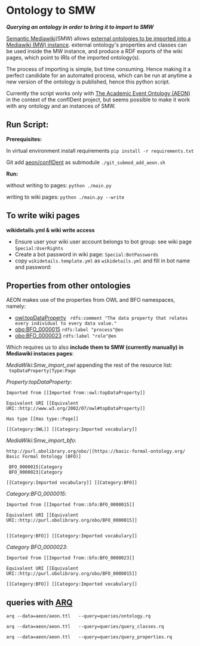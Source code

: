 # Ontology to SMW
_**Querying an ontology in order to bring it to import to SMW**_

[Semantic Mediawiki](https://www.semantic-mediawiki.org)(SMW) allows 
[external ontologies to be imported into a Mediawiki (MW) instance](https://www.semantic-mediawiki.org/wiki/Help:Import_vocabulary). 
external ontology's properties and classes can be used inside the MW instance, and produce a RDF exports of 
the wiki pages, which point to IRIs of the imported ontology(s).

The process of importing is simple, but time consuming. Hence making it a perfect candidate for an automated process, 
which can be run at anytime a new version of the ontology is published, hence this python script.

Currently the script works only with [The Academic Event Ontology (AEON)](https://github.com/tibonto/aeon) in the context of the confIDent project,
but seems possible to make it work with any ontology and an instances of SMW. 

<!-- HOW IS THE IMPORT DONE -->

## Run Script:
**Prerequisites:** 

In virtual environment install requirements `pip install -r requirements.txt`

Git add [aeon/confIDent](https://github.com/tibonto/aeon/tree/confIDent) as submodule
`./git_submod_add_aeon.sh`

**Run:**

without writing to pages: `python ./main.py ` 

writing to wiki pages: `python ./main.py --write` 


## To write wiki pages
**wikidetails.yml & wiki write access**
* Ensure user your wiki user account belongs to bot group: see wiki page `Special:UserRights`
* Create a bot password in wiki page: `Special:BotPasswords`
* copy `wikidetails.template.yml` as `wikidetails.yml` and fill in bot name and password:<br/>
    
## Properties from other ontologies
AEON makes use of the properties from OWL and BFO namespaces, namely:
* [owl:topDataProperty](http://www.w3.org/2002/07/owl#topDataProperty) ` rdfs:comment "The data property that relates every individual to every data value."`
* [obo:BFO_0000015](http://purl.obolibrary.org/obo/BFO_0000015) `rdfs:label "process"@en`
* [obo:BFO_0000023](http://purl.obolibrary.org/obo/BFO_0000023) `rdfs:label "role"@en`
    
Which requires us to also **include them to SMW (currently manually) in Mediawiki instaces pages**:

*MediaWiki:Smw_import_owl* appending the rest of the resource list:<br/> 
` topDataProperty|Type:Page`

*Property:topDataProperty*:
```
Imported from [[Imported from::owl:topDataProperty]]

Equivalent URI [[Equivalent URI::http://www.w3.org/2002/07/owl#topDataProperty]]

Has type [[Has type::Page]]

[[Category:OWL]] [[Category:Imported vocabulary]]
```

*MediaWiki:Smw_import_bfo*:
```
http://purl.obolibrary.org/obo/|[https://basic-formal-ontology.org/ Basic Formal Ontology (BFO)]

 BFO_0000015|Category
 BFO_0000023|Category

[[Category:Imported vocabulary]] [[Category:BFO]]
``` 

*Category:BFO_0000015*:
```
Imported from [[Imported from::bfo:BFO_0000015]]

Equivalent URI [[Equivalent URI::http://purl.obolibrary.org/obo/BFO_0000015]]


[[Category:BFO]] [[Category:Imported vocabulary]]
```

*Category BFO_0000023*:
```
Imported from [[Imported from::bfo:BFO_0000023]]

Equivalent URI [[Equivalent URI::http://purl.obolibrary.org/obo/BFO_0000015]]

[[Category:BFO]] [[Category:Imported vocabulary]]
```




## queries with [ARQ](https://jena.apache.org/documentation/query/)
`arq --data=aeon/aeon.ttl   --query=queries/ontology.rq`

`arq --data=aeon/aeon.ttl   --query=queries/query_classes.rq`

`arq --data=aeon/aeon.ttl   --query=queries/query_properties.rq`